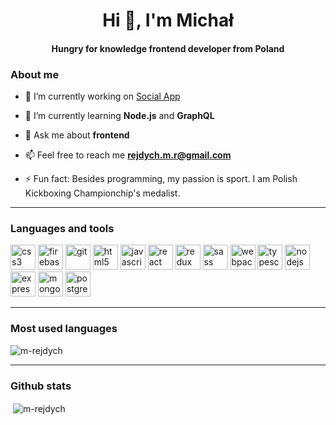 <h1 align="center">Hi 👋, I'm Michał</h1>
<h4 align="center">Hungry for knowledge frontend developer from Poland</h3>

### About me

- 🔭  I’m currently working on [Social App](https://github.com/m-rejdych/Social-App)

- 🌱  I’m currently learning **Node.js** and **GraphQL**

- 💬  Ask me about **frontend**

- 📫  Feel free to reach me **rejdych.m.r@gmail.com**

- ⚡  Fun fact: Besides programming, my passion is sport. I am Polish Kickboxing Championchip's medalist.

---

### Languages and tools

<p align="left"><img src="https://devicons.github.io/devicon/devicon.git/icons/css3/css3-original-wordmark.svg" alt="css3" width="40" height="40"/> <img src="https://www.vectorlogo.zone/logos/firebase/firebase-icon.svg" alt="firebase" width="40" height="40"/> <img src="https://www.vectorlogo.zone/logos/git-scm/git-scm-icon.svg" alt="git" width="40" height="40"/> <img src="https://devicons.github.io/devicon/devicon.git/icons/html5/html5-original-wordmark.svg" alt="html5" width="40" height="40"/> <img src="https://devicons.github.io/devicon/devicon.git/icons/javascript/javascript-original.svg" alt="javascript" width="40" height="40"/> <img src="https://devicons.github.io/devicon/devicon.git/icons/react/react-original-wordmark.svg" alt="react" width="40" height="40"/> <img src="https://devicons.github.io/devicon/devicon.git/icons/redux/redux-original.svg" alt="redux" width="40" height="40"/> <img src="https://devicons.github.io/devicon/devicon.git/icons/sass/sass-original.svg" alt="sass" width="40" height="40"/> <img src="https://devicons.github.io/devicon/devicon.git/icons/webpack/webpack-original.svg" alt="webpack" width="40" height="40"/> <img src="https://devicons.github.io/devicon/devicon.git/icons/typescript/typescript-original.svg" alt="typescript" width="40" height="40"/> <img src="https://devicons.github.io/devicon/devicon.git/icons/nodejs/nodejs-original.svg" alt="nodejs" width="40" height="40"/> <img src="https://devicons.github.io/devicon/devicon.git/icons/express/express-original.svg" alt="express" width="40" height="40"/> <img src="https://devicons.github.io/devicon/devicon.git/icons/mongodb/mongodb-original.svg" alt="mongodb" width="40" height="40"/> <img src="https://devicons.github.io/devicon/devicon.git/icons/postgreSQL/postgreSQL-original.svg" alt="postgreSQL" width="40" height="40"/>
</p>

---

### Most used languages

<p align="left"><img align="center" src="https://github-readme-stats.vercel.app/api/top-langs/?username=m-rejdych&hide=coffeescript" alt="m-rejdych" /></p>

---

### Github stats
  
<p align="left">&nbsp;<img align="center" src="https://github-readme-stats.vercel.app/api?username=m-rejdych&show_icons=true&theme=dracula" alt="m-rejdych" /></p>
